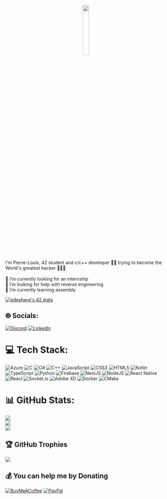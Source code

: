 <div align="center">
<img src="https://rishavanand.github.io/static/images/greetings.gif" align="center" style="width: 20%" />
</div>  
  
 I'm Pierre-Louis, 42 student and c/c++ developer 👨‍💻 trying to become the World's greatest hacker 🧙🏼‍♂️<br><br>💼 I’m currently looking for an internship <br>🤝 I’m looking for help with reverse engineering<br>🗿 I’m currently learning assembly<br>

[![pdeshaye's 42 stats](https://badge42.vercel.app/api/v2/clabrwzcg00350fmdm536ucv5/stats?cursusId=21&coalitionId=305)](https://github.com/JaeSeoKim/badge42)

## 🌐 Socials:
[![Discord](https://img.shields.io/badge/Discord-%237289DA.svg?logo=discord&logoColor=white)](https://discord.gg/Shadocks#6821) [![LinkedIn](https://img.shields.io/badge/LinkedIn-%230077B5.svg?logo=linkedin&logoColor=white)](https://linkedin.com/in/Pierre-L0uis) 

# 💻 Tech Stack:
![Azure](https://img.shields.io/badge/azure-%230072C6.svg?style=for-the-badge&logo=azure-devops&logoColor=white) ![C](https://img.shields.io/badge/c-%2300599C.svg?style=for-the-badge&logo=c&logoColor=white) ![C#](https://img.shields.io/badge/c%23-%23239120.svg?style=for-the-badge&logo=c-sharp&logoColor=white) ![C++](https://img.shields.io/badge/c++-%2300599C.svg?style=for-the-badge&logo=c%2B%2B&logoColor=white) ![JavaScript](https://img.shields.io/badge/javascript-%23323330.svg?style=for-the-badge&logo=javascript&logoColor=%23F7DF1E) ![CSS3](https://img.shields.io/badge/css3-%231572B6.svg?style=for-the-badge&logo=css3&logoColor=white) ![HTML5](https://img.shields.io/badge/html5-%23E34F26.svg?style=for-the-badge&logo=html5&logoColor=white) ![Kotlin](https://img.shields.io/badge/kotlin-%230095D5.svg?style=for-the-badge&logo=kotlin&logoColor=white) ![TypeScript](https://img.shields.io/badge/typescript-%23007ACC.svg?style=for-the-badge&logo=typescript&logoColor=white) ![Python](https://img.shields.io/badge/python-3670A0?style=for-the-badge&logo=python&logoColor=ffdd54) ![Firebase](https://img.shields.io/badge/firebase-%23039BE5.svg?style=for-the-badge&logo=firebase) ![NestJS](https://img.shields.io/badge/nestjs-%23E0234E.svg?style=for-the-badge&logo=nestjs&logoColor=white) ![NodeJS](https://img.shields.io/badge/node.js-6DA55F?style=for-the-badge&logo=node.js&logoColor=white) ![React Native](https://img.shields.io/badge/react_native-%2320232a.svg?style=for-the-badge&logo=react&logoColor=%2361DAFB) ![React](https://img.shields.io/badge/react-%2320232a.svg?style=for-the-badge&logo=react&logoColor=%2361DAFB) ![Socket.io](https://img.shields.io/badge/Socket.io-black?style=for-the-badge&logo=socket.io&badgeColor=010101) ![Adobe XD](https://img.shields.io/badge/Adobe%20XD-470137?style=for-the-badge&logo=Adobe%20XD&logoColor=#FF61F6) ![Docker](https://img.shields.io/badge/docker-%230db7ed.svg?style=for-the-badge&logo=docker&logoColor=white) ![CMake](https://img.shields.io/badge/CMake-%23008FBA.svg?style=for-the-badge&logo=cmake&logoColor=white)
# 📊 GitHub Stats:
![](https://github-readme-stats.vercel.app/api?username=Shad0cks&theme=tokyonight&hide_border=true&include_all_commits=true&count_private=false)<br/>
![](https://github-readme-streak-stats.herokuapp.com/?user=Shad0cks&theme=tokyonight&hide_border=true)<br/>
![](https://github-readme-stats.vercel.app/api/top-langs/?username=Shad0cks&theme=tokyonight&hide_border=true&include_all_commits=true&count_private=false&layout=compact)

## 🏆 GitHub Trophies
![](https://github-profile-trophy.vercel.app/?username=Shad0cks&theme=radical&no-frame=true&no-bg=true&margin-w=4)

  ## 💰 You can help me by Donating
  [![BuyMeACoffee](https://img.shields.io/badge/Buy%20Me%20a%20Coffee-ffdd00?style=for-the-badge&logo=buy-me-a-coffee&logoColor=black)](https://buymeacoffee.com/shad0cks) [![PayPal](https://img.shields.io/badge/PayPal-00457C?style=for-the-badge&logo=paypal&logoColor=white)](https://paypal.me/pierrelouisdeshayes) 


